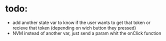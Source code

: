 # todo:
- add another state var to know if the user wants to get that token or recieve that token (depending on wich button they pressed)
- NVM instead of another var, just send a param whit the onClick function